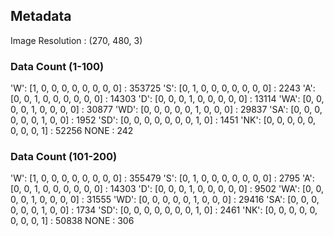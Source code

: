## Metadata
Image Resolution : (270, 480, 3)

### Data Count (1-100)
 'W':  [1, 0, 0, 0, 0, 0, 0, 0, 0] : 353725
 'S':  [0, 1, 0, 0, 0, 0, 0, 0, 0] : 2243
 'A':  [0, 0, 1, 0, 0, 0, 0, 0, 0] : 14303
 'D':  [0, 0, 0, 1, 0, 0, 0, 0, 0] : 13114
 'WA': [0, 0, 0, 0, 1, 0, 0, 0, 0] : 30877
 'WD': [0, 0, 0, 0, 0, 1, 0, 0, 0] : 29837
 'SA': [0, 0, 0, 0, 0, 0, 1, 0, 0] : 1952
 'SD': [0, 0, 0, 0, 0, 0, 0, 1, 0] : 1451
 'NK': [0, 0, 0, 0, 0, 0, 0, 0, 1] : 52256
  NONE : 242

### Data Count (101-200)

 'W':  [1, 0, 0, 0, 0, 0, 0, 0, 0] : 355479
 'S':  [0, 1, 0, 0, 0, 0, 0, 0, 0] : 2795
 'A':  [0, 0, 1, 0, 0, 0, 0, 0, 0] : 14303
 'D':  [0, 0, 0, 1, 0, 0, 0, 0, 0] : 9502
 'WA': [0, 0, 0, 0, 1, 0, 0, 0, 0] : 31555
 'WD': [0, 0, 0, 0, 0, 1, 0, 0, 0] : 29416
 'SA': [0, 0, 0, 0, 0, 0, 1, 0, 0] : 1734
 'SD': [0, 0, 0, 0, 0, 0, 0, 1, 0] : 2461
 'NK': [0, 0, 0, 0, 0, 0, 0, 0, 1] : 50838
  NONE : 306 
